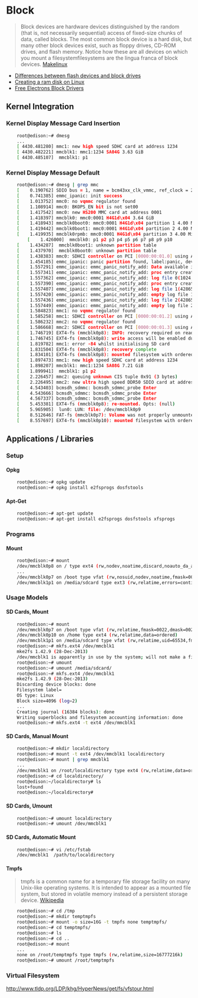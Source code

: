 Block
==

> Block devices are hardware devices distinguished by the random (that is, not necessarily sequential) access of fixed-size chunks of data, called blocks. The most common block device is a hard disk, but many other block devices exist, such as floppy drives, CD-ROM drives, and flash memory. Notice how these are all devices on which you mount a filesystemfilesystems are the lingua franca of block devices. [Makelinux](http://www.makelinux.net/books/lkd2/ch13)

- [Differences between flash devices and block drives](http://www.linux-mtd.infradead.org/faq/general.html#L_mtd_vs_hdd)
- [Creating a ram disk on Linux](http://unix.stackexchange.com/questions/66329/creating-a-ram-disk-on-linux)
- [Free Electrons Block Drivers](http://free-electrons.com/doc/block_drivers.pdf)

## Kernel Integration

### Kernel Display Message Card Insertion

```sh
    root@edison:~# dmesg
    ...
    [ 4430.481280] mmc1: new high speed SDHC card at address 1234
    [ 4430.482221] mmcblk1: mmc1:1234 SA04G 3.63 GiB 
    [ 4430.485107]  mmcblk1: p1
```

### Kernel Display Message Default

```sh
    root@edison:~# dmesg | grep mmc
    [    0.190762] SDIO bus = 1, name = bcm43xx_clk_vmmc, ref_clock = 26000000, addr =0x401
    [    0.741385] emmc_ipanic: init success
    [    1.013752] mmc0: no vqmmc regulator found
    [    1.108914] mmc0: BKOPS_EN bit is not set00
    [    1.417542] mmc0: new HS200 MMC card at address 0001
    [    1.418397] mmcblk0: mmc0:0001 H4G1d\x04 3.64 GiB 
    [    1.418943] mmcblk0boot0: mmc0:0001 H4G1d\x04 partition 1 4.00 MiB
    [    1.419442] mmcblk0boot1: mmc0:0001 H4G1d\x04 partition 2 4.00 MiB
    [    1.419935] mmcblk0rpmb: mmc0:0001 H4G1d\x04 partition 3 4.00 MiB
        [    1.426000]  mmcblk0: p1 p2 p3 p4 p5 p6 p7 p8 p9 p10
    [    1.434287]  mmcblk0boot1: unknown partition table
    [    1.437970]  mmcblk0boot0: unknown partition table
    [    1.438383] mmc0: SDHCI controller on PCI [0000:00:01.0] using ADMA
    [    1.454185] emmc_ipanic: panic partition found, label:panic, device:mmcblk0p6
    [    1.557291] emmc_ipanic: emmc_panic_notify_add: Data available in panic partition
    [    1.557341] emmc_ipanic: emmc_panic_notify_add: proc entry created: emmc_ipanic_header
    [    1.557362] emmc_ipanic: emmc_panic_notify_add: log file 0(1024, 52340)
    [    1.557390] emmc_ipanic: emmc_panic_notify_add: proc entry created: emmc_ipanic_console
    [    1.557407] emmc_ipanic: emmc_panic_notify_add: log file 1(4286578688, 0)
    [    1.557420] emmc_ipanic: emmc_panic_notify_add: empty log file 1
    [    1.557436] emmc_ipanic: emmc_panic_notify_add: log file 2(4286578688, 0)
    [    1.557449] emmc_ipanic: emmc_panic_notify_add: empty log file 2
    [    1.584823] mmc1: no vqmmc regulator found
    [    1.585258] mmc1: SDHCI controller on PCI [0000:00:01.2] using ADMA
    [    1.586232] mmc2: no vqmmc regulator found
    [    1.586668] mmc2: SDHCI controller on PCI [0000:00:01.3] using ADMA
    [    1.746719] EXT4-fs (mmcblk0p8): INFO: recovery required on readonly     filesystem
    [    1.746745] EXT4-fs (mmcblk0p8): write access will be enabled during recovery
    [    1.819782] mmc1: error -84 whilst initialising SD card
    [    1.831504] EXT4-fs (mmcblk0p8): recovery complete
    [    1.834101] EXT4-fs (mmcblk0p8): mounted filesystem with ordered data mode. Opts: (null)
    [    1.897473] mmc1: new high speed SDHC card at address 1234
    [    1.898207] mmcblk1: mmc1:1234 SA08G 7.21 GiB 
    [    1.899941]  mmcblk1: p1 p2
    [    2.226457] mmc2: queuing unknown CIS tuple 0x91 (3 bytes)
    [    2.226495] mmc2: new ultra high speed DDR50 SDIO card at address 0001
    [    4.543403] bcmsdh_sdmmc: bcmsdh_sdmmc_probe Enter
    [    4.543666] bcmsdh_sdmmc: bcmsdh_sdmmc_probe Enter
    [    4.567337] bcmsdh_sdmmc: bcmsdh_sdmmc_probe Enter
    [    5.453381] EXT4-fs (mmcblk0p8): re-mounted. Opts: (null)
    [    5.965905]  lun0: LUN: file: /dev/mmcblk0p9
    [    8.512646] FAT-fs (mmcblk0p7): Volume was not properly unmounted. Some data may be corrupt. Please run fsck.
    [    8.557697] EXT4-fs (mmcblk0p10): mounted filesystem with ordered data mode. Opts: (null)
```

## Applications / Libraries

### Setup

#### Opkg

```sh
    root@edison:~# opkg update
    root@edison:~# opkg install e2fsprogs dosfstools
```

#### Apt-Get

```sh
    root@edison:~# apt-get update
    root@edison:~# apt-get install e2fsprogs dosfstools xfsprogs
```
### Programs

#### Mount

```sh
    root@edison:~# mount
    /dev/mmcblk0p8 on / type ext4 (rw,nodev,noatime,discard,noauto_da_alloc,data=ordered)
    ...
    /dev/mmcblk0p7 on /boot type vfat (rw,nosuid,nodev,noatime,fmask=0022,dmask=0022,codepage=437,iocharset=iso8859-1,shortna)    
    /dev/mmcblk1p1 on /media/sdcard type ext3 (rw,relatime,errors=continue,user_xattr,acl,barrier=1,data=writeback)
```

### Usage Models

#### SD Cards, Mount

```sh
    root@edison:~# mount
    /dev/mmcblk0p7 on /boot type vfat (rw,relatime,fmask=0022,dmask=0022,codepage=437,iocharset=iso8859-1,shortname=mixed,err)
    /dev/mmcblk0p10 on /home type ext4 (rw,relatime,data=ordered)
    /dev/mmcblk1p1 on /media/sdcard type vfat (rw,relatime,uid=65534,fmask=0000,dmask=0000,allow_utime=0022,codepage=437,ioch)
    root@edison:~# mkfs.ext4 /dev/mmcblk1
    mke2fs 1.42.9 (28-Dec-2013)
    /dev/mmcblk1 is apparently in use by the system; will not make a filesystem here!
    root@edison:~# umount
    root@edison:~# umount /media/sdcard/
    root@edison:~# mkfs.ext4 /dev/mmcblk1
    mke2fs 1.42.9 (28-Dec-2013)
    Discarding device blocks: done                            
    Filesystem label=
    OS type: Linux
    Block size=4096 (log=2)
    ...
    Creating journal (16384 blocks): done
    Writing superblocks and filesystem accounting information: done 
    root@edison:~# mkfs.ext4 -t ext4 /dev/mmcblk1
```

#### SD Cards, Manual Mount

```sh
    root@edison:~# mkdir localdirectory
    root@edison:~# mount -t ext4 /dev/mmcblk1 localdirectory
    root@edison:~# mount | grep mmcblk1
    ...
    /dev/mmcblk1 on /root/localdirectory type ext4 (rw,relatime,data=ordered)
    root@edison:~# cd localdirectory/
    root@edison:~/localdirectory# ls
    lost+found
    root@edison:~/localdirectory# 
```

#### SD Cards, Umount

```sh
    root@edison:~# umount localdirectory
    root@edison:~# umount /dev/mmcblk1
```

#### SD Cards, Automatic Mount

```sh
    root@edison:~# vi /etc/fstab
    /dev/mmcblk1  /path/to/localdirectory
```

#### Tmpfs

> tmpfs is a common name for a temporary file storage facility on many Unix-like operating systems. It is intended to appear as a mounted file system, but stored in volatile memory instead of a persistent storage device. [Wikipedia](https://en.wikipedia.org/wiki/Tmpfs)

```sh
    root@edison:~# cd /tmp
    root@edison:~# mkdir temptmpfs
    root@edison:~# mount -o size=16G -t tmpfs none temptmpfs/
    root@edison:~# cd temptmpfs/
    root@edison:~# ls
    root@edison:~# cd ..
    root@edison:~# mount
    ...
    none on /root/temptmpfs type tmpfs (rw,relatime,size=16777216k)
    root@edison:~# umount /root/temptmpfs
```

### Virtual Filesystem



http://www.tldp.org/LDP/khg/HyperNews/get/fs/vfstour.html

